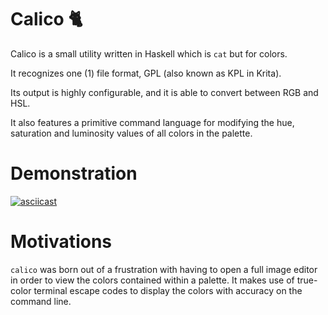 # Calico :cat2:
Calico is a small utility written in Haskell which is `cat` but for colors.

It recognizes one (1) file format, GPL (also known as KPL in Krita).

Its output is highly configurable, and it is able to convert between RGB and HSL.

It also features a primitive command language for modifying the hue, saturation and luminosity values of all colors in the palette.

# Demonstration
[![asciicast](https://asciinema.org/a/TbvWQsfoiIa8yx9SXm3KxRTLz.svg)](https://asciinema.org/a/TbvWQsfoiIa8yx9SXm3KxRTLz)

# Motivations

`calico` was born out of a frustration with having to open a full image editor
in order to view the colors contained within a palette. It makes use of true-color terminal
escape codes to display the colors with accuracy on the command line.
